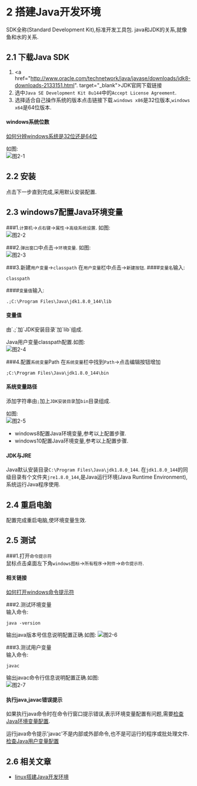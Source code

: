 2 搭建Java开发环境
===

<div class="jumbotron">
<p>SDK全称(Standard Development Kit),标准开发工具包. java和JDK的关系,就像鱼和水的关系.  </p>  
</div>

2.1 下载Java SDK
---
1. <a href="http://www.oracle.com/technetwork/java/javase/downloads/jdk8-downloads-2133151.html". target="_blank">JDK官网下载链接</a>  
2. 选中`Java SE Development Kit 8u144`中的`Accept License Agreement`.   
3. 选择适合自己操作系统的版本点击链接下载.`windows x86`是32位版本,`windows x64`是64位版本.  

<div class="bs-callout bs-callout-success">
    <h4>windows系统位数</h4>
	<p><a href=http://localhost/article/windows/faq/如何分辨windows系统是32位还是64位.html target="_blank">如何分辨windows系统是32位还是64位</a></p>
</div>

如图:   
![图2-1](http://localhost/img/java/basic/2-1.png)   

2.2 安装
---
点击下一步直到完成,采用默认安装配置.

2.3 windows7配置Java环境变量
---

###1.`计算机`->`点右键`->`属性`->`高级系统设置`. 如图:   
![图2-2](http://localhost/img/java/basic/2-2.png)   


###2.`弹出窗口`中点击->`环境变量`. 如图:   
![图2-3](http://localhost/img/java/basic/2-3.png)  


###3.新建`用户变量`->`classpath`
在`用户变量`栏中点击->`新建按钮`.
####`变量名`输入:
	
	classpath
		
####`变量值`输入:
	
	.;C:\Program Files\Java\jdk1.8.0_144\lib
		
<div class="bs-callout bs-callout-success">
    <h4>变量值</h4>
	<p>由`.;`加`JDK安装目录`加`lib`组成.</p>
</div>

Java用户变量classpath配置.如图:   
![图2-4](http://localhost/img/java/basic/2-4.png)   
	
###4.配置`系统变量`Path
在`系统变量`栏中找到`Path`->点击编辑按钮增加

	;C:\Program Files\Java\jdk1.8.0_144\bin
	
<div class="bs-callout bs-callout-success">
    <h4>系统变量路径</h4>
	<p>添加字符串由<code>;</code>加上<code>JDK安装目录</code>加<code>bin</code>目录组成.</p>
</div>

如图:   
![图2-5](http://localhost/img/java/basic/2-5.png)   
	
* windows8配置Java环境变量,参考以上配置步骤.
* windows10配置Java环境变量,参考以上配置步骤.
	
<div class="bs-callout bs-callout-success">
    <h4>JDK与JRE</h4>
	<p>Java默认安装目录<code>C:\Program Files\Java\jdk1.8.0_144</code>. 在<code>jdk1.8.0_144</code>的同级目录有个文件夹<code>jre1.8.0_144</code>,是Java运行环境(Java Runtime Environment),系统运行Java程序使用.</p>
</div>

2.4 重启电脑
---
配置完成重启电脑,使环境变量生效.

2.5 测试
---

###1.打开`命令提示符`  
鼠标点击桌面左下角`windows图标`->`所有程序`->`附件`->`命令提示符`. 
<div class="bs-callout bs-callout-success">
    <h4>相关链接</h4>
	<p><a href="http://localhost/article/windows/faq/如何打开windows命令提示符.html">如何打开windows命令提示符</a></p>
</div>

###2.测试环境变量   
输入命令:
	
	java -version
	
输出java版本号信息说明配置正确.如图:
![图2-6](http://localhost/img/java/basic/2-6.png)   

###3.测试用户变量   
输入命令:
	
	javac

输出javac命令行信息说明配置正确.如图:  
![图2-7](http://localhost/img/java/basic/2-7.png)   

<div class="bs-callout bs-callout-danger">
    <h4>执行java,javac错误提示</h4>
	<p>如果执行java命令时在命令行窗口提示错误,表示环境变量配置有问题,需要<a href="#2.3">检查Java环境变量配置</a>.</p>
	<p>运行java命令提示'javac'不是内部或外部命令,也不是可运行的程序或批处理文件.<a href="#2.3">检查Java用户变量配置</a></p>
</div>

2.6 相关文章
---

* [linux搭建Java开发环境](http://localhost/article/linux/common/linux安装配置jdk.html)   